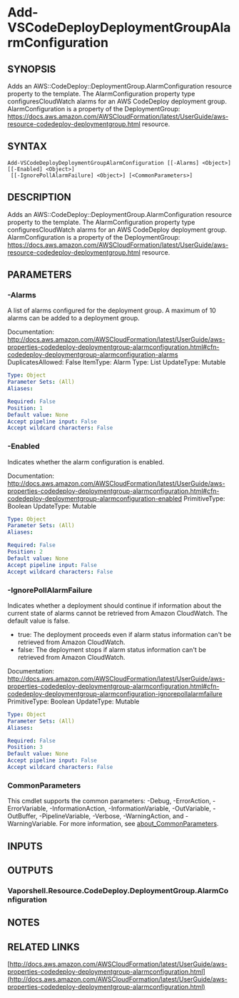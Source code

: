 # Add-VSCodeDeployDeploymentGroupAlarmConfiguration

## SYNOPSIS
Adds an AWS::CodeDeploy::DeploymentGroup.AlarmConfiguration resource property to the template.
The AlarmConfiguration property type configuresCloudWatch alarms for an AWS CodeDeploy deployment group.
AlarmConfiguration is a property of the DeploymentGroup: https://docs.aws.amazon.com/AWSCloudFormation/latest/UserGuide/aws-resource-codedeploy-deploymentgroup.html resource.

## SYNTAX

```
Add-VSCodeDeployDeploymentGroupAlarmConfiguration [[-Alarms] <Object>] [[-Enabled] <Object>]
 [[-IgnorePollAlarmFailure] <Object>] [<CommonParameters>]
```

## DESCRIPTION
Adds an AWS::CodeDeploy::DeploymentGroup.AlarmConfiguration resource property to the template.
The AlarmConfiguration property type configuresCloudWatch alarms for an AWS CodeDeploy deployment group.
AlarmConfiguration is a property of the DeploymentGroup: https://docs.aws.amazon.com/AWSCloudFormation/latest/UserGuide/aws-resource-codedeploy-deploymentgroup.html resource.

## PARAMETERS

### -Alarms
A list of alarms configured for the deployment group.
A maximum of 10 alarms can be added to a deployment group.

Documentation: http://docs.aws.amazon.com/AWSCloudFormation/latest/UserGuide/aws-properties-codedeploy-deploymentgroup-alarmconfiguration.html#cfn-codedeploy-deploymentgroup-alarmconfiguration-alarms
DuplicatesAllowed: False
ItemType: Alarm
Type: List
UpdateType: Mutable

```yaml
Type: Object
Parameter Sets: (All)
Aliases:

Required: False
Position: 1
Default value: None
Accept pipeline input: False
Accept wildcard characters: False
```

### -Enabled
Indicates whether the alarm configuration is enabled.

Documentation: http://docs.aws.amazon.com/AWSCloudFormation/latest/UserGuide/aws-properties-codedeploy-deploymentgroup-alarmconfiguration.html#cfn-codedeploy-deploymentgroup-alarmconfiguration-enabled
PrimitiveType: Boolean
UpdateType: Mutable

```yaml
Type: Object
Parameter Sets: (All)
Aliases:

Required: False
Position: 2
Default value: None
Accept pipeline input: False
Accept wildcard characters: False
```

### -IgnorePollAlarmFailure
Indicates whether a deployment should continue if information about the current state of alarms cannot be retrieved from Amazon CloudWatch.
The default value is false.
+  true: The deployment proceeds even if alarm status information can't be retrieved from Amazon CloudWatch.
+  false: The deployment stops if alarm status information can't be retrieved from Amazon CloudWatch.

Documentation: http://docs.aws.amazon.com/AWSCloudFormation/latest/UserGuide/aws-properties-codedeploy-deploymentgroup-alarmconfiguration.html#cfn-codedeploy-deploymentgroup-alarmconfiguration-ignorepollalarmfailure
PrimitiveType: Boolean
UpdateType: Mutable

```yaml
Type: Object
Parameter Sets: (All)
Aliases:

Required: False
Position: 3
Default value: None
Accept pipeline input: False
Accept wildcard characters: False
```

### CommonParameters
This cmdlet supports the common parameters: -Debug, -ErrorAction, -ErrorVariable, -InformationAction, -InformationVariable, -OutVariable, -OutBuffer, -PipelineVariable, -Verbose, -WarningAction, and -WarningVariable. For more information, see [about_CommonParameters](http://go.microsoft.com/fwlink/?LinkID=113216).

## INPUTS

## OUTPUTS

### Vaporshell.Resource.CodeDeploy.DeploymentGroup.AlarmConfiguration
## NOTES

## RELATED LINKS

[http://docs.aws.amazon.com/AWSCloudFormation/latest/UserGuide/aws-properties-codedeploy-deploymentgroup-alarmconfiguration.html](http://docs.aws.amazon.com/AWSCloudFormation/latest/UserGuide/aws-properties-codedeploy-deploymentgroup-alarmconfiguration.html)

